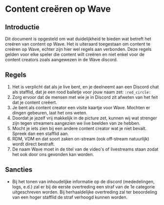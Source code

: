 # Content creëren op Wave

## Introductie

Dit document is opgesteld om wat duidelijkheid te bieden wat betreft het creëren van content op Wave. Het is uiteraard toegestaan om content te creëren op Wave, echter zijn hier wel regels aan verbonden. Deze regels gelden voor elke speler die content wilt creëren en niet enkel voor de content creators zoals aangewezen in de Wave discord.

## Regels

1. Het is verplicht dat als je live bent, en je deelneemt aan een Discord chat als stafflid, dat je een rood balletje voor jouw naam zet: `:red_circle:`
2. Zorg ervoor dat de mensen met wie je in Discord zit afweten van het feit dat je content creëert.
3. Je bent als content creator een visite kaartje voor Wave. Mochten er dingen gebeuren, laat het ons weten.
4. Doordat je jezelf vrij makkelijk in de picture zet, kunnen wij wat strenger zijn tegen streamers aangezien we live beelden van ze hebben.
5. Mocht je iets zien bij een andere content creator wat je niet bevalt. Spreek dan een stafflid aan.
6. RDM, VDM en dat soort zaken on-stream (ook off-stream natuurlijk) wordt direct bestraft.
7. De naam Wave moet in de titel van de video's of livestreams staan zodat het ook door ons gevonden kan worden.

## Sancties

* Bij het tonen van inhoudelijke informatie op de discord (mededelingen, logs, e.d.) zal er bij de eerste overtreding een straf van de 1e categorie uitgeschreven worden. Bij herhaaldelijke overtreding zal ter beoordeling van een hoger stafflid de straf verhoogd kunnen worden.
